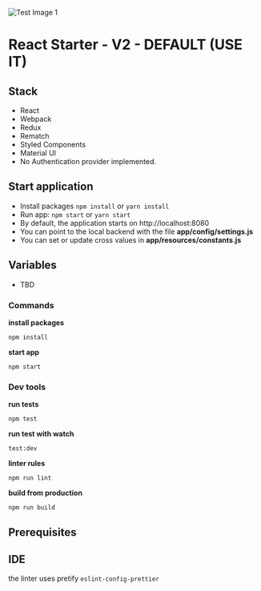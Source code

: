 ![Test Image 1](https://www.nextonlabs.com/static/nexton-logo-0a15261bf8a063c1ad6d593775b9aecb.svg)

# React Starter - V2 - DEFAULT (USE IT)

## Stack
- React
- Webpack
- Redux
- Rematch
- Styled Components
- Material UI
- No Authentication provider implemented.

## Start application

- Install packages `npm install` or `yarn install`
- Run app: `npm start` or `yarn start`
- By default, the application starts on http://localhost:8080
- You can point to the local backend with the file **app/config/settings.js**
- You can set or update cross values in **app/resources/constants.js**

 ## Variables
- TBD

### Commands

**install packages**

```ssh
npm install
```

**start app**

```ssh
npm start
```

### Dev tools

**run tests**

```ssh
npm test
```

**run test with watch**

```ssh
test:dev
```

**linter rules**

```ssh
npm run lint
```

**build from production**

```ssh
npm run build
```

## Prerequisites

## IDE

the linter uses pretify `eslint-config-prettier`

